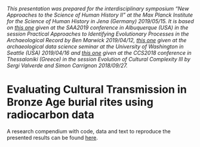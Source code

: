 *This presentation was prepared for the interdisciplinary symposium “New Approaches to the Science of Human History II” at the Max Planck Institute for the Science of Human History in Jena (Germany) 2019/05/15. It is based on [this one](https://github.com/nevrome/popgen.styletrans.saa2019) given at the SAA2019 conference in Albuquerque (USA) in the session Practical Approaches to Identifying Evolutionary Processes in the Archaeological Record by Ben Marwick 2019/04/12, [this one](https://github.com/nevrome/cultrans.bronzeageburials.UW2019) given at the archaeological data science seminar at the University of Washington in Seattle (USA) 2019/04/16 and [this one](https://github.com/nevrome/cultrans.bronzeageburials.ccs2018) given at the CCS2018 conference in Thessaloniki (Greece) in the session Evolution of Cultural Complexity III by Sergi Valverde and Simon Carrignon 2018/09/27.*

# Evaluating Cultural Transmission in Bronze Age burial rites using radiocarbon data

A research compendium with code, data and text to reproduce the presented results can be found [here](https://github.com/nevrome/cultrans.bronzeageburials.article2019).
